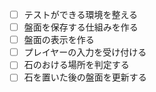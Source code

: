 - [ ] テストができる環境を整える
- [ ] 盤面を保存する仕組みを作る
- [ ] 盤面の表示を作る
- [ ] プレイヤーの入力を受け付ける
- [ ] 石のおける場所を判定する
- [ ] 石を置いた後の盤面を更新する